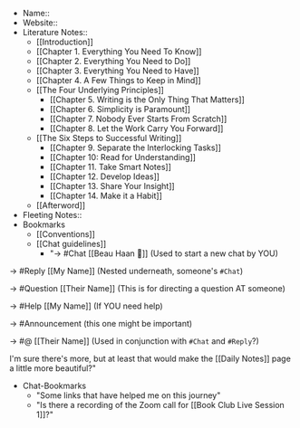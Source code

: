 - Name:: 
- Website:: 
- Literature Notes::
    - [[Introduction]]
    - [[Chapter 1. Everything You Need To Know]]
    - [[Chapter 2. Everything You Need to Do]]
    - [[Chapter 3. Everything You Need to Have]]
    - [[Chapter 4. A Few Things to Keep in Mind]]
    - [[The Four Underlying Principles]]
        - [[Chapter 5. Writing is the Only Thing That Matters]]
        - [[Chapter 6. Simplicity is Paramount]]
        - [[Chapter 7. Nobody Ever Starts From Scratch]]
        - [[Chapter 8. Let the Work Carry You Forward]]
    - [[The Six Steps to Successful Writing]]
        - [[Chapter 9. Separate the Interlocking Tasks]]
        - [[Chapter 10: Read for Understanding]]
        - [[Chapter 11. Take Smart Notes]]
        - [[Chapter 12. Develop Ideas]]  
        - [[Chapter 13. Share Your Insight]]
        - [[Chapter 14. Make it a Habit]]
    - [[Afterword]]
- Fleeting Notes:: 
- Bookmarks
    - [[Conventions]]
    - [[Chat guidelines]]
        - "→ #Chat [[Beau Haan 📌]] (Used to start a new chat by YOU)

→ #Reply [[My Name]] (Nested underneath, someone's `#Chat`)

→ #Question [[Their Name]] (This is for directing a question AT someone)

→ #Help [[My Name]] (If YOU need help)

→ #Announcement (this one might be important)

→ #@ [[Their Name]] (Used in conjunction with `#Chat` and `#Reply`?)

I'm sure there's more, but at least that would make the [[Daily Notes]] page a little more beautiful?"
- Chat-Bookmarks
    - "Some links that have helped me on this journey"
    - "Is there a recording of the Zoom call for [[Book Club Live Session 1]]?"
